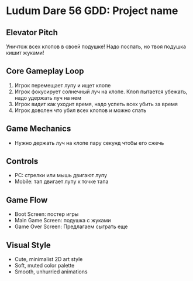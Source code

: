 # Ludum Dare 56 GDD: Project name

## Elevator Pitch

Уничтож всех клопов в своей подушке! Надо поспать, но твоя подушка кишит жуками!

## Core Gameplay Loop

1. Игрок перемещает лупу и ищет клопе
2. Игрок фокусирует солнечный луч на клопе. Клоп пытается убежать, надо удержать луч на нем
3. Игрок видит как уходит время, надо успеть всех убить за время
4. Игрок доволен что убил всех клопов и можно спать

## Game Mechanics

- Нужно держать луч на клопе пару секунд чтобы его сжечь

## Controls

- PC: стрелки или мышь двигают лупу
- Mobile: тап двигает лупу к точке тапа

## Game Flow

- Boot Screen: постер игры
- Main Game Screen: подушка с жуками
- Game Over Screen: Предлагаем сыграть еще

## Visual Style

- Cute, minimalist 2D art style
- Soft, muted color palette
- Smooth, unhurried animations
